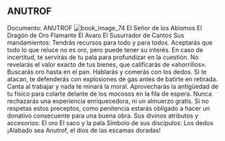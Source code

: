 ## ANUTROF
Documento: ANUTROF
![book_image_74](https://media.discordapp.net/attachments/1105643336989159555/1105648240243789884/74.jpg)
El Señor de los Abismos
El Dragón de Oro Flamante
El Avaro
El Susurrador de Cantos
Sus mandamientos:
Tendrás recursos para todo y para todos.
Aceptarás que todo lo que reluce no es oro, pero puede tener su interés.
En caso de incertitud, te servirás de tu pala para profundizar en la cuestión.
No revelarás el valor exacto de tus bienes, que calificarás de «ahorrillos».
Buscarás oro hasta en el pan.
Hablarás y comerás con los dedos.
Si te atacan, te defenderás con explosiones de gas antes de batirte en retirada.
Canta al trabajar y nada te minará la moral.
Aprovecharás la antigüedad de tu físico para colarte delante de los mocosos en la fila de espera.
Nunca rechazarás una experiencia enriquecedora, ni un almuerzo gratis.
Si no respetas estos preceptos, como penitencia estarás obligado a hacer un donativo consecuente para una buena obra.
Sus divinos atributos y accesorios:
El oro
El saco y la pala
Símbolo de sus discípulos:
Los dedos
¡Alabado sea Anutrof, el dios de las escamas doradas!
